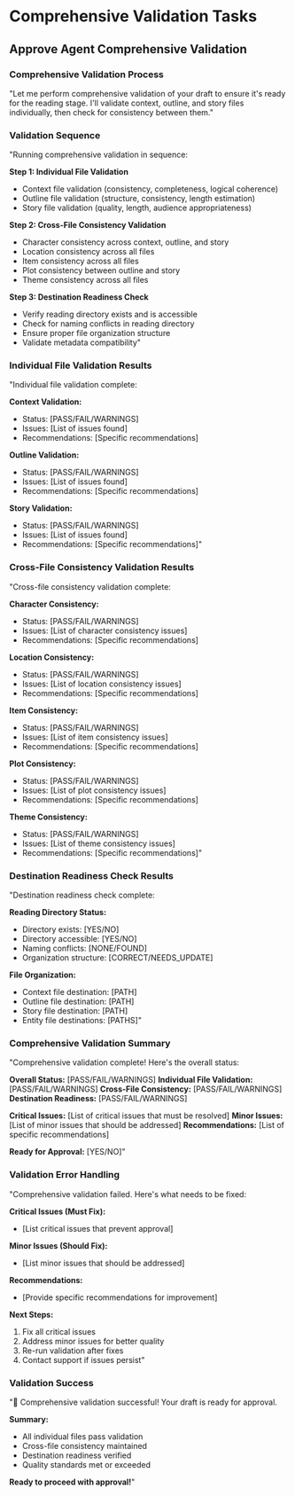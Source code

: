 # Comprehensive Validation Tasks

## Approve Agent Comprehensive Validation

### Comprehensive Validation Process
"Let me perform comprehensive validation of your draft to ensure it's ready for the reading stage. I'll validate context, outline, and story files individually, then check for consistency between them."

### Validation Sequence
"Running comprehensive validation in sequence:

**Step 1: Individual File Validation**
- Context file validation (consistency, completeness, logical coherence)
- Outline file validation (structure, consistency, length estimation)
- Story file validation (quality, length, audience appropriateness)

**Step 2: Cross-File Consistency Validation**
- Character consistency across context, outline, and story
- Location consistency across all files
- Item consistency across all files
- Plot consistency between outline and story
- Theme consistency across all files

**Step 3: Destination Readiness Check**
- Verify reading directory exists and is accessible
- Check for naming conflicts in reading directory
- Ensure proper file organization structure
- Validate metadata compatibility"

### Individual File Validation Results
"Individual file validation complete:

**Context Validation:**
- Status: [PASS/FAIL/WARNINGS]
- Issues: [List of issues found]
- Recommendations: [Specific recommendations]

**Outline Validation:**
- Status: [PASS/FAIL/WARNINGS]
- Issues: [List of issues found]
- Recommendations: [Specific recommendations]

**Story Validation:**
- Status: [PASS/FAIL/WARNINGS]
- Issues: [List of issues found]
- Recommendations: [Specific recommendations]"

### Cross-File Consistency Validation Results
"Cross-file consistency validation complete:

**Character Consistency:**
- Status: [PASS/FAIL/WARNINGS]
- Issues: [List of character consistency issues]
- Recommendations: [Specific recommendations]

**Location Consistency:**
- Status: [PASS/FAIL/WARNINGS]
- Issues: [List of location consistency issues]
- Recommendations: [Specific recommendations]

**Item Consistency:**
- Status: [PASS/FAIL/WARNINGS]
- Issues: [List of item consistency issues]
- Recommendations: [Specific recommendations]

**Plot Consistency:**
- Status: [PASS/FAIL/WARNINGS]
- Issues: [List of plot consistency issues]
- Recommendations: [Specific recommendations]

**Theme Consistency:**
- Status: [PASS/FAIL/WARNINGS]
- Issues: [List of theme consistency issues]
- Recommendations: [Specific recommendations]"

### Destination Readiness Check Results
"Destination readiness check complete:

**Reading Directory Status:**
- Directory exists: [YES/NO]
- Directory accessible: [YES/NO]
- Naming conflicts: [NONE/FOUND]
- Organization structure: [CORRECT/NEEDS_UPDATE]

**File Organization:**
- Context file destination: [PATH]
- Outline file destination: [PATH]
- Story file destination: [PATH]
- Entity file destinations: [PATHS]"

### Comprehensive Validation Summary
"Comprehensive validation complete! Here's the overall status:

**Overall Status:** [PASS/FAIL/WARNINGS]
**Individual File Validation:** [PASS/FAIL/WARNINGS]
**Cross-File Consistency:** [PASS/FAIL/WARNINGS]
**Destination Readiness:** [PASS/FAIL/WARNINGS]

**Critical Issues:** [List of critical issues that must be resolved]
**Minor Issues:** [List of minor issues that should be addressed]
**Recommendations:** [List of specific recommendations]

**Ready for Approval:** [YES/NO]"

### Validation Error Handling
"Comprehensive validation failed. Here's what needs to be fixed:

**Critical Issues (Must Fix):**
- [List critical issues that prevent approval]

**Minor Issues (Should Fix):**
- [List minor issues that should be addressed]

**Recommendations:**
- [Provide specific recommendations for improvement]

**Next Steps:**
1. Fix all critical issues
2. Address minor issues for better quality
3. Re-run validation after fixes
4. Contact support if issues persist"

### Validation Success
"🎉 Comprehensive validation successful! Your draft is ready for approval.

**Summary:**
- All individual files pass validation
- Cross-file consistency maintained
- Destination readiness verified
- Quality standards met or exceeded

**Ready to proceed with approval!**"
